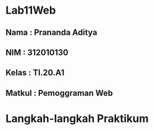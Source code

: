 # Lab11Web

## Nama : Prananda Aditya
## NIM  : 312010130
## Kelas : TI.20.A1
## Matkul : Pemoggraman Web

# Langkah-langkah Praktikum